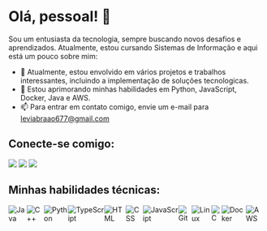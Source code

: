 # Olá, pessoal! 👋

Sou um entusiasta da tecnologia, sempre buscando novos desafios e aprendizados. Atualmente, estou cursando Sistemas de Informação e aqui está um pouco sobre mim:

- 🔭 Atualmente, estou envolvido em vários projetos e trabalhos interessantes, incluindo a implementação de soluções tecnologicas.
- 🌱 Estou aprimorando minhas habilidades em Python, JavaScript, Docker, Java e AWS.
- 📫 Para entrar em contato comigo, envie um e-mail para leviabraao677@gmail.com

## Conecte-se comigo:

<a href="https://www.instagram.com/abraao7levi/?igshid=OGQ5ZDc2ODk2ZA%3D%3D" target="_blank"><img src="https://img.shields.io/badge/-Instagram-%23E4405F?style=for-the-badge&logo=instagram&logoColor=white" target="_blank"></a>
<a href="mailto:leviabraao677@gmail.com"><img src="https://img.shields.io/badge/-Gmail-%23333?style=for-the-badge&logo=gmail&logoColor=white" target="_blank"></a>
<a href="https://www.linkedin.com/in/abra%C3%A3o-levi-de-andrade-pessoa-vitoriano-53a636229" target="_blank"><img src="https://img.shields.io/badge/-LinkedIn-%230077B5?style=for-the-badge&logo=linkedin&logoColor=white" target="_blank"></a> 

## Minhas habilidades técnicas:

<div style="display: flex; flex-direction: row; align-items: center;">
    <img src="https://img.shields.io/badge/-Java-%23ED8B00?style=for-the-badge&logo=java&logoColor=white" alt="Java">
    <img src="https://img.shields.io/badge/-C++-%2300599C?style=for-the-badge&logo=c%2B%2B&logoColor=white" alt="C++">
    <img src="https://img.shields.io/badge/-Python-%233776AB?style=for-the-badge&logo=python&logoColor=white" alt="Python">
    <img src="https://img.shields.io/badge/-TypeScript-%23007ACC?style=for-the-badge&logo=typescript&logoColor=white" alt="TypeScript">
    <img src="https://img.shields.io/badge/-HTML-%23E34F26?style=for-the-badge&logo=html5&logoColor=white" alt="HTML">
    <img src="https://img.shields.io/badge/-CSS-%231572B6?style=for-the-badge&logo=css3&logoColor=white" alt="CSS">
    <img src="https://img.shields.io/badge/-JavaScript-%23F7DF1E?style=for-the-badge&logo=javascript&logoColor=black" alt="JavaScript">
    <img src="https://img.shields.io/badge/-Git-%23F05032?style=for-the-badge&logo=git&logoColor=white" alt="Git">
    <img src="https://img.shields.io/badge/-Linux-%23FCC624?style=for-the-badge&logo=linux&logoColor=black" alt="Linux">
    <img src="https://img.shields.io/badge/-C-%23A8B9CC?style=for-the-badge&logo=c&logoColor=white" alt="C">
    <img src="https://img.shields.io/badge/-Docker-%232496ED?style=for-the-badge&logo=docker&logoColor=white" alt="Docker">
    <img src="https://img.shields.io/badge/-AWS-%23FF9900?style=for-the-badge&logo=amazon-aws&logoColor=white" alt="AWS">
</div>

